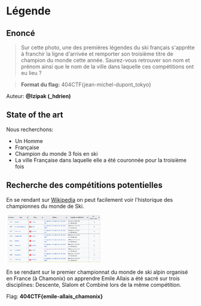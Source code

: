 # Légende
## Enoncé
> Sur cette photo, une des premières légendes du ski français s'apprête à franchir la ligne d'arrivée et remporter son troisième titre de champion du monde cette année. Saurez-vous retrouver son nom et prénom ainsi que le nom de la ville dans laquelle ces compétitions ont eu lieu ?

> **Format du flag:** 404CTF{jean-michel-dupont_tokyo}

Auteur: **@Izipak (_hdrien)**

## State of the art

Nous recherchons:
- Un Homme
- Française
- Champion du monde 3 fois en ski
- La ville Française dans laquelle elle a été couronnée pour la troisième fois

## Recherche des compétitions potentielles

En se rendant sur [Wikipedia](https://fr.wikipedia.org/wiki/Championnats_du_monde_de_ski_alpin) on peut facilement voir l'historique des championnes du monde de Ski.

<p>
    <img src="../../_Platforms/images/404CTFOSINT1.png" alt="img1" style="width:50%;">
</p>

En se rendant sur le premier championnat du monde de ski alpin organisé en France (à Chamonix) on apprendre Emile Allais a été sacré sur trois disciplines: Descente, Slalom et Combiné lors de la même compétition.

Flag: **404CTF{emile-allais_chamonix}**